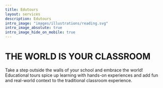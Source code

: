 ```yaml
---
title: Edutours
layout: services
description: Edutours
intro_image: "images/illustrations/reading.svg"
intro_image_absolute: true
intro_image_hide_on_mobile: true
---
```


# THE WORLD IS YOUR CLASSROOM

Take a step outside the walls of your school and embrace the world! Educational tours spice up learning with hands-on experiences and add fun and real-world context to the traditional classroom experience.